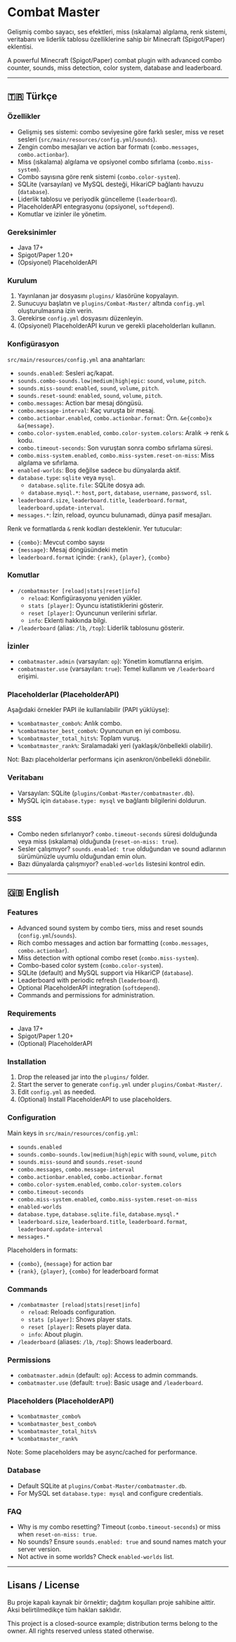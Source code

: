 # Combat Master

Gelişmiş combo sayacı, ses efektleri, miss (ıskalama) algılama, renk sistemi, veritabanı ve liderlik tablosu özelliklerine sahip bir Minecraft (Spigot/Paper) eklentisi.

A powerful Minecraft (Spigot/Paper) combat plugin with advanced combo counter, sounds, miss detection, color system, database and leaderboard.

---

## 🇹🇷 Türkçe

### Özellikler
- Gelişmiş ses sistemi: combo seviyesine göre farklı sesler, miss ve reset sesleri (`src/main/resources/config.yml`/`sounds`).
- Zengin combo mesajları ve action bar formatı (`combo.messages`, `combo.actionbar`).
- Miss (ıskalama) algılama ve opsiyonel combo sıfırlama (`combo.miss-system`).
- Combo sayısına göre renk sistemi (`combo.color-system`).
- SQLite (varsayılan) ve MySQL desteği, HikariCP bağlantı havuzu (`database`).
- Liderlik tablosu ve periyodik güncelleme (`leaderboard`).
- PlaceholderAPI entegrasyonu (opsiyonel, `softdepend`).
- Komutlar ve izinler ile yönetim.

### Gereksinimler
- Java 17+
- Spigot/Paper 1.20+
- (Opsiyonel) PlaceholderAPI

### Kurulum
1. Yayınlanan jar dosyasını `plugins/` klasörüne kopyalayın.
2. Sunucuyu başlatın ve `plugins/Combat-Master/` altında `config.yml` oluşturulmasına izin verin.
3. Gerekirse `config.yml` dosyasını düzenleyin.
4. (Opsiyonel) PlaceholderAPI kurun ve gerekli placeholderları kullanın.

### Konfigürasyon
`src/main/resources/config.yml` ana anahtarları:
- `sounds.enabled`: Sesleri aç/kapat.
- `sounds.combo-sounds.low|medium|high|epic`: `sound`, `volume`, `pitch`.
- `sounds.miss-sound`: `enabled`, `sound`, `volume`, `pitch`.
- `sounds.reset-sound`: `enabled`, `sound`, `volume`, `pitch`.
- `combo.messages`: Action bar mesaj döngüsü.
- `combo.message-interval`: Kaç vuruşta bir mesaj.
- `combo.actionbar.enabled`, `combo.actionbar.format`: Örn. `&e{combo}x &a{message}`.
- `combo.color-system.enabled`, `combo.color-system.colors`: Aralık -> renk `&` kodu.
- `combo.timeout-seconds`: Son vuruştan sonra combo sıfırlama süresi.
- `combo.miss-system.enabled`, `combo.miss-system.reset-on-miss`: Miss algılama ve sıfırlama.
- `enabled-worlds`: Boş değilse sadece bu dünyalarda aktif.
- `database.type`: `sqlite` veya `mysql`.
  - `database.sqlite.file`: SQLite dosya adı.
  - `database.mysql.*`: `host`, `port`, `database`, `username`, `password`, `ssl`.
- `leaderboard.size`, `leaderboard.title`, `leaderboard.format`, `leaderboard.update-interval`.
- `messages.*`: İzin, reload, oyuncu bulunamadı, dünya pasif mesajları.

Renk ve formatlarda `&` renk kodları desteklenir. Yer tutucular:
- `{combo}`: Mevcut combo sayısı
- `{message}`: Mesaj döngüsündeki metin
- `leaderboard.format` içinde: `{rank}`, `{player}`, `{combo}`

### Komutlar
- `/combatmaster [reload|stats|reset|info]`
  - `reload`: Konfigürasyonu yeniden yükler.
  - `stats [player]`: Oyuncu istatistiklerini gösterir.
  - `reset [player]`: Oyuncunun verilerini sıfırlar.
  - `info`: Eklenti hakkında bilgi.
- `/leaderboard` (alias: `/lb`, `/top`): Liderlik tablosunu gösterir.

### İzinler
- `combatmaster.admin` (varsayılan: `op`): Yönetim komutlarına erişim.
- `combatmaster.use` (varsayılan: `true`): Temel kullanım ve `/leaderboard` erişimi.

### Placeholderlar (PlaceholderAPI)
Aşağıdaki örnekler PAPI ile kullanılabilir (PAPI yüklüyse):
- `%combatmaster_combo%`: Anlık combo.
- `%combatmaster_best_combo%`: Oyuncunun en iyi combosu.
- `%combatmaster_total_hits%`: Toplam vuruş.
- `%combatmaster_rank%`: Sıralamadaki yeri (yaklaşık/önbellekli olabilir).

Not: Bazı placeholderlar performans için asenkron/önbellekli dönebilir.

### Veritabanı
- Varsayılan: SQLite (`plugins/Combat-Master/combatmaster.db`).
- MySQL için `database.type: mysql` ve bağlantı bilgilerini doldurun.

### SSS
- Combo neden sıfırlanıyor? `combo.timeout-seconds` süresi dolduğunda veya miss (ıskalama) olduğunda (`reset-on-miss: true`).
- Sesler çalışmıyor? `sounds.enabled: true` olduğundan ve sound adlarının sürümünüzle uyumlu olduğundan emin olun.
- Bazı dünyalarda çalışmıyor? `enabled-worlds` listesini kontrol edin.

---

## 🇬🇧 English

### Features
- Advanced sound system by combo tiers, miss and reset sounds (`config.yml`/`sounds`).
- Rich combo messages and action bar formatting (`combo.messages`, `combo.actionbar`).
- Miss detection with optional combo reset (`combo.miss-system`).
- Combo-based color system (`combo.color-system`).
- SQLite (default) and MySQL support via HikariCP (`database`).
- Leaderboard with periodic refresh (`leaderboard`).
- Optional PlaceholderAPI integration (`softdepend`).
- Commands and permissions for administration.

### Requirements
- Java 17+
- Spigot/Paper 1.20+
- (Optional) PlaceholderAPI

### Installation
1. Drop the released jar into the `plugins/` folder.
2. Start the server to generate `config.yml` under `plugins/Combat-Master/`.
3. Edit `config.yml` as needed.
4. (Optional) Install PlaceholderAPI to use placeholders.

### Configuration
Main keys in `src/main/resources/config.yml`:
- `sounds.enabled`
- `sounds.combo-sounds.low|medium|high|epic` with `sound`, `volume`, `pitch`
- `sounds.miss-sound` and `sounds.reset-sound`
- `combo.messages`, `combo.message-interval`
- `combo.actionbar.enabled`, `combo.actionbar.format`
- `combo.color-system.enabled`, `combo.color-system.colors`
- `combo.timeout-seconds`
- `combo.miss-system.enabled`, `combo.miss-system.reset-on-miss`
- `enabled-worlds`
- `database.type`, `database.sqlite.file`, `database.mysql.*`
- `leaderboard.size`, `leaderboard.title`, `leaderboard.format`, `leaderboard.update-interval`
- `messages.*`

Placeholders in formats:
- `{combo}`, `{message}` for action bar
- `{rank}`, `{player}`, `{combo}` for leaderboard format

### Commands
- `/combatmaster [reload|stats|reset|info]`
  - `reload`: Reloads configuration.
  - `stats [player]`: Shows player stats.
  - `reset [player]`: Resets player data.
  - `info`: About plugin.
- `/leaderboard` (aliases: `/lb`, `/top`): Shows leaderboard.

### Permissions
- `combatmaster.admin` (default: `op`): Access to admin commands.
- `combatmaster.use` (default: `true`): Basic usage and `/leaderboard`.

### Placeholders (PlaceholderAPI)
- `%combatmaster_combo%`
- `%combatmaster_best_combo%`
- `%combatmaster_total_hits%`
- `%combatmaster_rank%`

Note: Some placeholders may be async/cached for performance.

### Database
- Default SQLite at `plugins/Combat-Master/combatmaster.db`.
- For MySQL set `database.type: mysql` and configure credentials.

### FAQ
- Why is my combo resetting? Timeout (`combo.timeout-seconds`) or miss when `reset-on-miss: true`.
- No sounds? Ensure `sounds.enabled: true` and sound names match your server version.
- Not active in some worlds? Check `enabled-worlds` list.

---

## Lisans / License
Bu proje kapalı kaynak bir örnektir; dağıtım koşulları proje sahibine aittir. Aksi belirtilmedikçe tüm hakları saklıdır.

This project is a closed-source example; distribution terms belong to the owner. All rights reserved unless stated otherwise.

